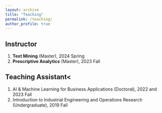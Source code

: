 ```yaml
---
layout: archive
title: "Teaching"
permalink: /teaching/
author_profile: true
---
```



## Instructor 
1. **Text Mining** (Master), 2024 Spring  
2. **Prescriptive Analytics** (Master), 2023 Fall 

## Teaching Assistant< 
1. AI & Machine Learning for Business Applications (Doctoral), 2022 and 2023 Fall 
2. Introduction to Industrial Engineering and Operations Research (Undergraduate), 2019 Fall  
                               